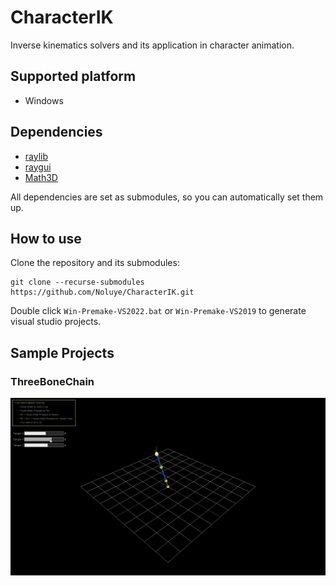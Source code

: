 # CharacterIK
Inverse kinematics solvers and its application in character animation.

## Supported platform

- Windows

## Dependencies

- [raylib](https://github.com/raysan5/raylib)
- [raygui](https://github.com/raysan5/raygui)
- [Math3D](https://github.com/Noluye/Math3D)

All dependencies are set as submodules, so you can automatically set them up.

## How to use

Clone the repository and its submodules:

```shell
git clone --recurse-submodules https://github.com/Noluye/CharacterIK.git
```

Double click `Win-Premake-VS2022.bat` or `Win-Premake-VS2019` to generate visual studio projects.

## Sample Projects

### ThreeBoneChain

![ThreeBoneChain](https://github.com/Noluye/CharacterIK/blob/main/doc/gif/Three-Bone-Chain-2022-07-14-18-12-40.gif)

